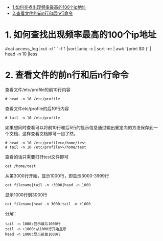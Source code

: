 * [1.如何查找出现频率最高的100个ip地址](#1-如何查找出现频率最高的100个ip地址)
* [2.查看文件的前n行和后n行命令](#2-查看文件的前n行和后n行命令)

# 1. 如何查找出现频率最高的100个ip地址
#cat access_log |cut -d ' ' -f 1 |sort |uniq -c | sort -nr | awk '{print $0 }' | head -n 10 |less

# 2. 查看文件的前n行和后n行命令
查看文件/etc/profile的前10行内容
```
# head -n 10 /etc/profile
```
查看文件etc/profile的后10行内容
```
# tail -n 10 /etc/profile
```
如果想同时查看可以将前10行和后5行的显示信息通过输出重定向的方法保存到一个文档，这样查看文档即可一目了然。
```
# head -n 10 /etc/profile>>/home/test
# tail -n 10 /etc/profile>>/home/test
```
查看的话只需要打开test文件即可
```
cat /home/test
```
从第3000行开始，显示1000行，即显示3000-3999行
```
cat filename|tail -n +3000|head -n 1000
```
显示1000行到3000行
```
cat filename|head -n 3000|tail -n +1000
```
分解：  
```
tail -n 1000:显示最后1000行
tail -n +1000:从1000行开始显示
head -n 1000:显示前面1000行
```
